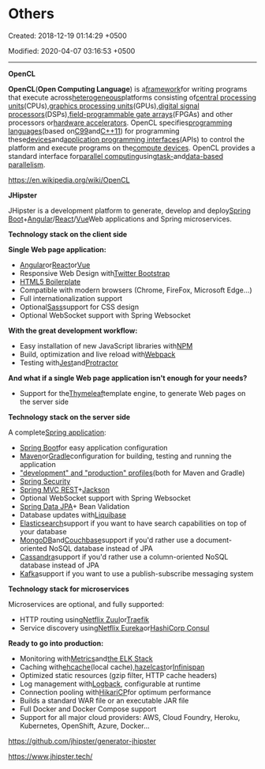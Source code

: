 # Others

Created: 2018-12-19 01:14:29 +0500

Modified: 2020-04-07 03:16:53 +0500

---

**OpenCL**

**OpenCL**(**Open Computing Language**) is a[framework](https://en.wikipedia.org/wiki/Software_framework)for writing programs that execute across[heterogeneous](https://en.wikipedia.org/wiki/Heterogeneous_computing)platforms consisting of[central processing units](https://en.wikipedia.org/wiki/Central_processing_unit)(CPUs),[graphics processing units](https://en.wikipedia.org/wiki/Graphics_processing_unit)(GPUs),[digital signal processors](https://en.wikipedia.org/wiki/Digital_signal_processor)(DSPs),[field-programmable gate arrays](https://en.wikipedia.org/wiki/Field-programmable_gate_array)(FPGAs) and other processors or[hardware accelerators](https://en.wikipedia.org/wiki/Hardware_accelerator). OpenCL specifies[programming languages](https://en.wikipedia.org/wiki/Programming_language)(based on[C99](https://en.wikipedia.org/wiki/C99)and[C++11](https://en.wikipedia.org/wiki/C%2B%2B11)) for programming these[devices](https://en.wikipedia.org/wiki/Personal_computer_hardware)and[application programming interfaces](https://en.wikipedia.org/wiki/Application_programming_interface)(APIs) to control the platform and execute programs on the[compute devices](https://en.wikipedia.org/wiki/OpenCL_compute_devices). OpenCL provides a standard interface for[parallel computing](https://en.wikipedia.org/wiki/Parallel_computing)using[task-](https://en.wikipedia.org/wiki/Task_parallelism)and[data-based parallelism](https://en.wikipedia.org/wiki/Data_parallelism).



<https://en.wikipedia.org/wiki/OpenCL>



**JHipster**

JHipster is a development platform to generate, develop and deploy[Spring Boot](https://projects.spring.io/spring-boot/)+[Angular](https://angular.io/)/[React](https://reactjs.org/)/[Vue](https://vuejs.org/)Web applications and Spring microservices.



**Technology stack on the client side**

**Single Web page application:**
-   [Angular](https://angular.io/)or[React](https://reactjs.org/)or[Vue](https://vuejs.org/)
-   Responsive Web Design with[Twitter Bootstrap](https://getbootstrap.com/)
-   [HTML5 Boilerplate](http://html5boilerplate.com/)
-   Compatible with modern browsers (Chrome, FireFox, Microsoft Edge...)
-   Full internationalization support
-   Optional[Sass](https://www.npmjs.com/package/node-sass)support for CSS design
-   Optional WebSocket support with Spring Websocket



**With the great development workflow:**
-   Easy installation of new JavaScript libraries with[NPM](https://www.npmjs.com/get-npm)
-   Build, optimization and live reload with[Webpack](https://webpack.js.org/)
-   Testing with[Jest](https://facebook.github.io/jest/)and[Protractor](http://www.protractortest.org/)



**And what if a single Web page application isn't enough for your needs?**
-   Support for the[Thymeleaf](http://www.thymeleaf.org/)template engine, to generate Web pages on the server side



**Technology stack on the server side**

A complete[Spring application](https://spring.io/):
-   [Spring Boot](https://projects.spring.io/spring-boot/)for easy application configuration
-   [Maven](https://maven.apache.org/)or[Gradle](http://www.gradle.org/)configuration for building, testing and running the application
-   ["development" and "production" profiles](https://www.jhipster.tech/profiles/)(both for Maven and Gradle)
-   [Spring Security](https://docs.spring.io/spring-security/site/index.html)
-   [Spring MVC REST](https://spring.io/guides/gs/rest-service/)+[Jackson](https://github.com/FasterXML/jackson)
-   Optional WebSocket support with Spring Websocket
-   [Spring Data JPA](https://projects.spring.io/spring-data-jpa/)+ Bean Validation
-   Database updates with[Liquibase](http://www.liquibase.org/)
-   [Elasticsearch](https://github.com/elastic/elasticsearch)support if you want to have search capabilities on top of your database
-   [MongoDB](https://www.mongodb.org/)and[Couchbase](https://www.couchbase.com/)support if you'd rather use a document-oriented NoSQL database instead of JPA
-   [Cassandra](https://cassandra.apache.org/)support if you'd rather use a column-oriented NoSQL database instead of JPA
-   [Kafka](https://kafka.apache.org/)support if you want to use a publish-subscribe messaging system



**Technology stack for microservices**

Microservices are optional, and fully supported:
-   HTTP routing using[Netflix Zuul](https://github.com/Netflix/zuul)or[Traefik](https://traefik.io/)
-   Service discovery using[Netflix Eureka](https://github.com/Netflix/eureka)or[HashiCorp Consul](https://www.consul.io/)



**Ready to go into production:**
-   Monitoring with[Metrics](http://metrics.dropwizard.io/)and[the ELK Stack](https://www.elastic.co/products)
-   Caching with[ehcache](http://ehcache.org/)(local cache),[hazelcast](http://www.hazelcast.com/)or[Infinispan](http://infinispan.org/)
-   Optimized static resources (gzip filter, HTTP cache headers)
-   Log management with[Logback](http://logback.qos.ch/), configurable at runtime
-   Connection pooling with[HikariCP](https://github.com/brettwooldridge/HikariCP)for optimum performance
-   Builds a standard WAR file or an executable JAR file
-   Full Docker and Docker Compose support
-   Support for all major cloud providers: AWS, Cloud Foundry, Heroku, Kubernetes, OpenShift, Azure, Docker...



<https://github.com/jhipster/generator-jhipster>

<https://www.jhipster.tech/>
